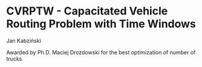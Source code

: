 # CVRPTW - Capacitated Vehicle Routing Problem with Time Windows
Jan Kabziński

Awarded by Ph.D. Maciej Drozdowski for the best optimization of number of trucks
